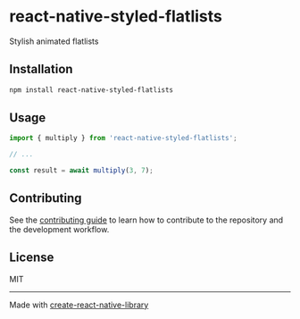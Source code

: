 # react-native-styled-flatlists

Stylish animated flatlists

## Installation

```sh
npm install react-native-styled-flatlists
```

## Usage


```js
import { multiply } from 'react-native-styled-flatlists';

// ...

const result = await multiply(3, 7);
```


## Contributing

See the [contributing guide](CONTRIBUTING.md) to learn how to contribute to the repository and the development workflow.

## License

MIT

---

Made with [create-react-native-library](https://github.com/callstack/react-native-builder-bob)
